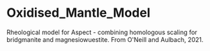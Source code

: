 # Oxidised_Mantle_Model
Rheological model for Aspect - combining homologous scaling for bridgmanite and magnesiowuestite. From O'Neill and Aulbach, 2021.
